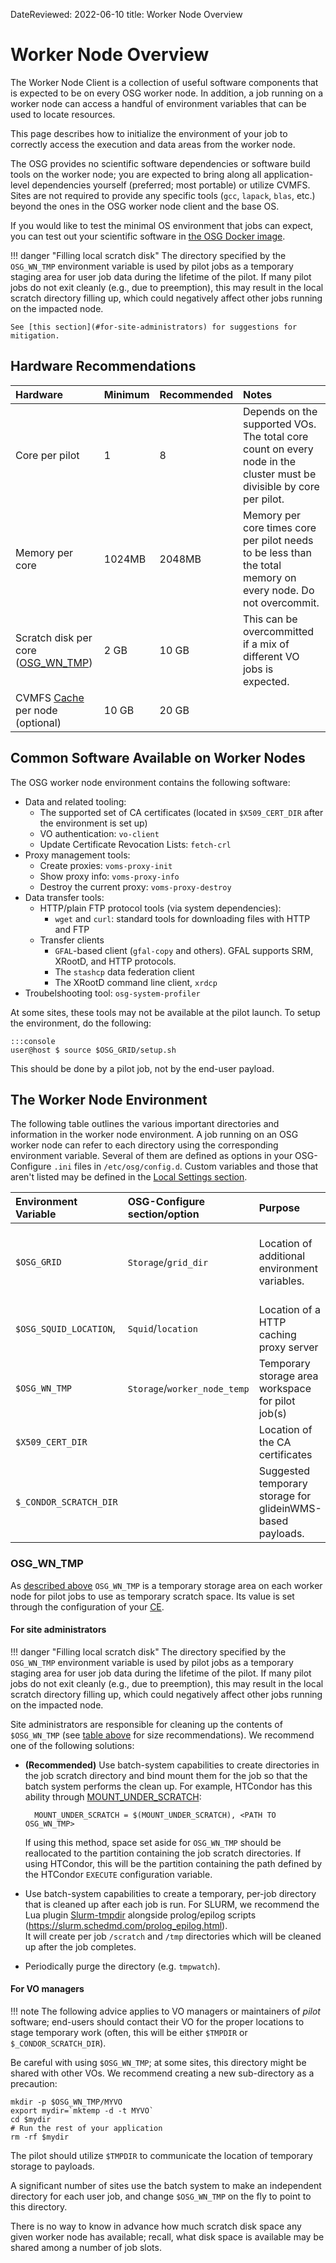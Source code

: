 DateReviewed: 2022-06-10
title: Worker Node Overview

Worker Node Overview
====================

The Worker Node Client is a collection of useful software components that is expected to be on every OSG worker node. In addition, a job running on a worker node can access a handful of environment variables that can be used to locate resources.

This page describes how to initialize the environment of your job to correctly access the execution and data areas from the worker node.

The OSG provides no scientific software dependencies or software build tools on the worker node; you are expected to bring along all application-level dependencies yourself (preferred; most portable) or utilize CVMFS. Sites are not required to provide any specific tools (`gcc`, `lapack`, `blas`, etc.) beyond the ones in the OSG worker node client and the base OS.

If you would like to test the minimal OS environment that jobs can expect, you can test out your scientific software in [the OSG Docker image](https://hub.docker.com/r/opensciencegrid/osg-wn/).

!!! danger "Filling local scratch disk"
    The directory specified by the `OSG_WN_TMP` environment variable is used by pilot jobs as a temporary staging area
    for user job data during the lifetime of the pilot.
    If many pilot jobs do not exit cleanly (e.g., due to preemption), this may result in the local scratch directory
    filling up, which could negatively affect other jobs running on the impacted node.

    See [this section](#for-site-administrators) for suggestions for mitigation.

Hardware Recommendations
------------------------
| Hardware               | Minimum | Recommended                         | Notes                                             |
|:-----------------------|:--------|:----------------------|:--------------------------------------------------|
|Core per pilot                   |  1      |8                      | Depends on the supported VOs. The total core count on every node in the cluster must be divisible by core per pilot.|
|Memory per core                 | 1024MB  | 2048MB                  | Memory per core times core per pilot needs to be less than the total memory on every node. Do not overcommit. |
|Scratch disk per core ([OSG_WN_TMP](#osg_wn_tmp))| 2 GB    | 10 GB                  | This can be overcommitted if a mix of different VO jobs is expected.|
|CVMFS [Cache](install-cvmfs.md#before-starting) per node (optional) | 10 GB | 20 GB | |


Common Software Available on Worker Nodes
-----------------------------------------

The OSG worker node environment contains the following software:

-   Data and related tooling:
    -   The supported set of CA certificates (located in `$X509_CERT_DIR` after the environment is set up)
    -   VO authentication: `vo-client`
    -   Update Certificate Revocation Lists: `fetch-crl`
-   Proxy management tools:
    -   Create proxies: `voms-proxy-init`
    -   Show proxy info: `voms-proxy-info`
    -   Destroy the current proxy: `voms-proxy-destroy`
-   Data transfer tools:
    -   HTTP/plain FTP protocol tools (via system dependencies):
        -   `wget` and `curl`: standard tools for downloading files with HTTP and FTP
    -   Transfer clients
        -   `GFAL`-based client (`gfal-copy` and others).  GFAL supports SRM, XRootD, and HTTP protocols.
        -   The `stashcp` data federation client
        -   The XRootD command line client, `xrdcp` 
-   Troubelshooting tool: `osg-system-profiler`

At some sites, these tools may not be available at the pilot launch.  To setup the environment, do the following:

    :::console
    user@host $ source $OSG_GRID/setup.sh

This should be done by a pilot job, not by the end-user payload.

The Worker Node Environment
---------------------------

The following table outlines the various important directories and information in the worker node environment.
A job running on an OSG worker node can refer to each directory using the corresponding environment variable.
Several of them are defined as options in your OSG-Configure `.ini` files in `/etc/osg/config.d`.
Custom variables and those that aren't listed may be defined in the [Local Settings section](../other/configuration-with-osg-configure.md#local-settings).

| Environment Variable   | OSG-Configure section/option      | Purpose                                                    | Notes                                                                                                                         |
|:-----------------------|:------------------------------|:-----------------------------------------------------------|:------------------------------------------------------------------------------------------------------------------------------|
| `$OSG_GRID`            | `Storage`/`grid_dir`          | Location of additional environment variables.              | Pilots should source `$OSG_GRID/setup.sh` in order to guarantee the environment contains the worker node binaries in `$PATH`. |
| `$OSG_SQUID_LOCATION`, | `Squid`/`location`            | Location of a HTTP caching proxy server                    | Utilize this service for downloading files via HTTP for cache-friendly workflows.                                             |
| `$OSG_WN_TMP`          | `Storage`/`worker_node_temp`  | Temporary storage area workspace for pilot job(s)          | Local to each worker node. See [this section](#osg_wn_tmp) below for details.                   |
| `$X509_CERT_DIR`       |                               | Location of the CA certificates                            | If not defined, defaults to `/etc/grid-security/certificates`.                                                                |
| `$_CONDOR_SCRATCH_DIR` |                               | Suggested temporary storage for glideinWMS-based payloads. | Users should prefer this environment variable over `$OSG_WN_TMP` if running inside glideinWMS.                                |

### OSG_WN_TMP ###

As [described above](#the-worker-node-environment) `OSG_WN_TMP` is a temporary storage area on each worker node for
pilot jobs to use as temporary scratch space.
Its value is set through the configuration of your [CE](../compute-element/install-htcondor-ce.md#automatic-configuration).

#### For site administrators  ####

!!! danger "Filling local scratch disk"
    The directory specified by the `OSG_WN_TMP` environment variable is used by pilot jobs as a temporary staging area
    for user job data during the lifetime of the pilot.
    If many pilot jobs do not exit cleanly (e.g., due to preemption), this may result in the local scratch directory
    filling up, which could negatively affect other jobs running on the impacted node.

Site administrators are responsible for cleaning up the contents of `$OSG_WN_TMP`
(see [table above](#hardware-recommendations) for size recommendations).
We recommend one of the following solutions:

- **(Recommended)** Use batch-system capabilities to create directories in the job scratch directory and bind mount
  them for the job so that the batch system performs the clean up.
  For example, HTCondor has this ability through
  [MOUNT\_UNDER\_SCRATCH](https://htcondor.readthedocs.io/en/lts/admin-manual/configuration-macros.html#MOUNT_UNDER_SCRATCH):

        MOUNT_UNDER_SCRATCH = $(MOUNT_UNDER_SCRATCH), <PATH TO OSG_WN_TMP>

    If using this method, space set aside for `OSG_WN_TMP` should be reallocated to the partition containing the job
    scratch directories.
    If using HTCondor, this will be the partition containing the path defined by the HTCondor `EXECUTE` configuration
    variable.

- Use batch-system capabilities to create a temporary, per-job directory that is cleaned up after each job is run. 
  For SLURM, we recommend the Lua plugin [Slurm-tmpdir](https://github.com/unlhcc/slurm-tmpdir/) alongside prolog/epilog scripts 
  (<https://slurm.schedmd.com/prolog_epilog.html>).  
  It will create per job `/scratch` and `/tmp` directories which will be cleaned up after the job completes.
- Periodically purge the directory (e.g. `tmpwatch`).

#### For VO managers ####

!!! note
    The following advice applies to VO managers or maintainers of *pilot* software; end-users should contact their VO
    for the proper locations to stage temporary work (often, this will be either `$TMPDIR` or `$_CONDOR_SCRATCH_DIR`).

Be careful with using `$OSG_WN_TMP`; at some sites, this directory might be shared with other VOs. We recommend creating a new sub-directory as a precaution:

```shell
mkdir -p $OSG_WN_TMP/MYVO
export mydir=`mktemp -d -t MYVO`
cd $mydir
# Run the rest of your application
rm -rf $mydir
```

The pilot should utilize `$TMPDIR` to communicate the location of temporary storage to payloads.

A significant number of sites use the batch system to make an independent directory for each user job, and change `$OSG_WN_TMP` on the fly to point to this directory.

There is no way to know in advance how much scratch disk space any given worker node has available; recall, what disk space is available may be shared among a number of job slots.
